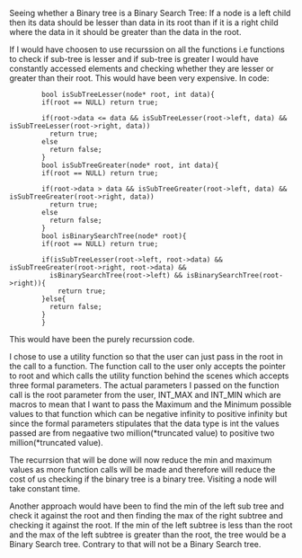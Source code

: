 Seeing whether a Binary tree is a Binary Search Tree: 
    If a node is a left child then its data should be lesser than data in its root than if it is a right child where the data in it should be greater than the data in the root.
    
    

If I would have choosen to use recurssion on all the functions i.e functions to check if sub-tree is lesser  and if sub-tree is greater I would have constantly accessed elements and checking whether they are lesser or greater than their root. This would have been very expensive. In code: 

            bool isSubTreeLesser(node* root, int data){
            if(root == NULL) return true;

            if(root->data <= data && isSubTreeLesser(root->left, data) && isSubTreeLesser(root->right, data))
              return true;
            else
              return false;
            }
            bool isSubTreeGreater(node* root, int data){
            if(root == NULL) return true;

            if(root->data > data && isSubTreeGreater(root->left, data) && isSubTreeGreater(root->right, data))
              return true;
            else
              return false;
            }
            bool isBinarySearchTree(node* root){
            if(root == NULL) return true;

            if(isSubTreeLesser(root->left, root->data) && isSubTreeGreater(root->right, root->data) && 
              isBinarySearchTree(root->left) && isBinarySearchTree(root->right)){
                return true;
            }else{
              return false;
            }
            }

This would have been the purely recurssion code.


I chose to use a utility function so that the user can just pass in the root in the call to a function. The function call to the user only accepts the pointer to root and which calls the utility function behind the scenes which accepts three formal parameters. 
The actual parameters I passed on the function call is the root parameter from the user, INT_MAX and INT_MIN which are macros to mean that I want to pass the Maximum and the Minimum possible values to that function which can be negative infinity to positive infinity but since the formal parameters stipulates that the data type is int the values passed are from negaative two million(*truncated value) to positive two million(*truncated value).


The recurrsion that will be done will now reduce the min and maximum values as more function calls will be made and therefore will reduce the cost of us checking if the binary tree is a binary tree. Visiting a node will take constant time.


Another approach would have been to find the min of the left sub tree and check it against the root and then finding the max of the right subtree and checking it against the root. If the min of the left subtree is less than the root and the max of the left subtree is greater than the root, the tree would be a Binary Search tree. Contrary to that will not be a Binary Search tree.
